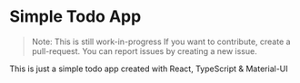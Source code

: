 # Simple Todo App

> Note: This is still work-in-progress
> If you want to contribute, create a pull-request.
> You can report issues by creating a new issue.

This is just a simple todo app created with React, TypeScript & Material-UI
